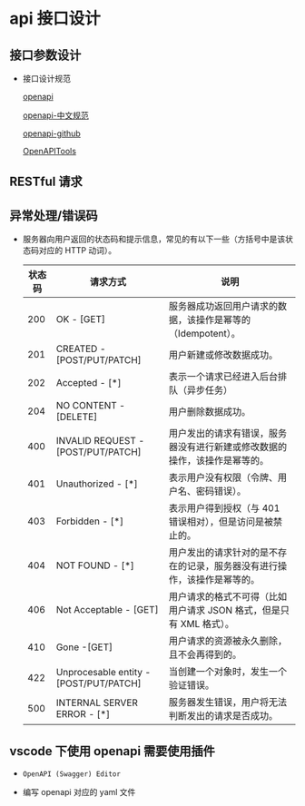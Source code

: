 # api 接口设计

## 接口参数设计

- 接口设计规范

  [openapi](https://www.openapis.org/)

  [openapi-中文规范](https://www.openapis.org/)

  [openapi-github](https://github.com/OAI)

  [OpenAPITools](https://github.com/OpenAPITools)

## RESTful 请求

## 异常处理/错误码

- 服务器向用户返回的状态码和提示信息，常见的有以下一些（方括号中是该状态码对应的 HTTP 动词）。

  | 状态码 | 请求方式                               | 说明                                                                       |
  | ------ | -------------------------------------- | -------------------------------------------------------------------------- |
  | 200    | OK - [GET]                             | 服务器成功返回用户请求的数据，该操作是幂等的（Idempotent）。               |
  | 201    | CREATED - [POST/PUT/PATCH]             | 用户新建或修改数据成功。                                                   |
  | 202    | Accepted - [*]                         | 表示一个请求已经进入后台排队（异步任务）                                   |
  | 204    | NO CONTENT - [DELETE]                  | 用户删除数据成功。                                                         |
  | 400    | INVALID REQUEST - [POST/PUT/PATCH]     | 用户发出的请求有错误，服务器没有进行新建或修改数据的操作，该操作是幂等的。 |
  | 401    | Unauthorized - [*]                     | 表示用户没有权限（令牌、用户名、密码错误）。                               |
  | 403    | Forbidden - [*]                        | 表示用户得到授权（与 401 错误相对），但是访问是被禁止的。                  |
  | 404    | NOT FOUND - [*]                        | 用户发出的请求针对的是不存在的记录，服务器没有进行操作，该操作是幂等的。   |
  | 406    | Not Acceptable - [GET]                 | 用户请求的格式不可得（比如用户请求 JSON 格式，但是只有 XML 格式）。        |
  | 410    | Gone -[GET]                            | 用户请求的资源被永久删除，且不会再得到的。                                 |
  | 422    | Unprocesable entity - [POST/PUT/PATCH] | 当创建一个对象时，发生一个验证错误。                                       |
  | 500    | INTERNAL SERVER ERROR - [*]            | 服务器发生错误，用户将无法判断发出的请求是否成功。                         |

## vscode 下使用 openapi 需要使用插件

- `OpenAPI (Swagger) Editor`

- 编写 openapi 对应的 yaml 文件
